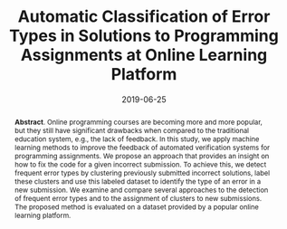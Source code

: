 ---
title: "Automatic Classification of Error Types in Solutions to Programming Assignments at Online Learning Platform"
authors: '<i>Artyom Lobanov, Timofey Bryksin, and Alexey Shpilman</i>'
collection: publications
permalink: /publication/2019-06-25-stepik
date: 2019-06-25
venue: "proceedings of <b>AIED'19</b>"
paperurl: 'https://doi.org/10.1007/978-3-030-23207-8_33'
pdf: 'https://arxiv.org/abs/2107.06009'
abstract: "<p><b>Abstract</b>. Online programming courses are becoming more and more popular, but they still have significant drawbacks when compared to the traditional education system, e.g., the lack of feedback. In this study, we apply machine learning methods to improve the feedback of automated verification systems for programming assignments. We propose an approach that provides an insight on how to fix the code for a given incorrect submission. To achieve this, we detect frequent error types by clustering previously submitted incorrect solutions, label these clusters and use this labeled dataset to identify the type of an error in a new submission. We examine and compare several approaches to the detection of frequent error types and to the assignment of clusters to new submissions. The proposed method is evaluated on a dataset provided by a popular online learning platform.</p>"
---